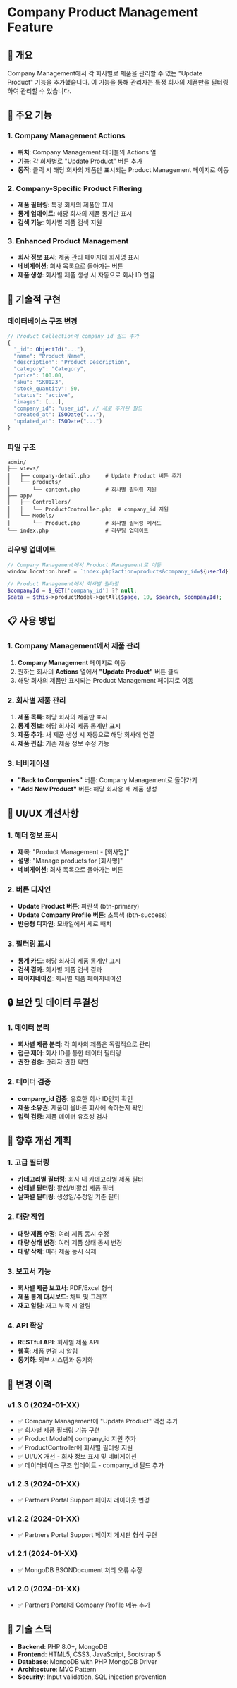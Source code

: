 # Company Product Management Feature

## 🏢 개요

Company Management에서 각 회사별로 제품을 관리할 수 있는 "Update Product" 기능을 추가했습니다. 이 기능을 통해 관리자는 특정 회사의 제품만을 필터링하여 관리할 수 있습니다.

## 🎯 주요 기능

### 1. Company Management Actions
- **위치**: Company Management 테이블의 Actions 열
- **기능**: 각 회사별로 "Update Product" 버튼 추가
- **동작**: 클릭 시 해당 회사의 제품만 표시되는 Product Management 페이지로 이동

### 2. Company-Specific Product Filtering
- **제품 필터링**: 특정 회사의 제품만 표시
- **통계 업데이트**: 해당 회사의 제품 통계만 표시
- **검색 기능**: 회사별 제품 검색 지원

### 3. Enhanced Product Management
- **회사 정보 표시**: 제품 관리 페이지에 회사명 표시
- **네비게이션**: 회사 목록으로 돌아가는 버튼
- **제품 생성**: 회사별 제품 생성 시 자동으로 회사 ID 연결

## 🔧 기술적 구현

### 데이터베이스 구조 변경
```javascript
// Product Collection에 company_id 필드 추가
{
  "_id": ObjectId("..."),
  "name": "Product Name",
  "description": "Product Description",
  "category": "Category",
  "price": 100.00,
  "sku": "SKU123",
  "stock_quantity": 50,
  "status": "active",
  "images": [...],
  "company_id": "user_id", // 새로 추가된 필드
  "created_at": ISODate("..."),
  "updated_at": ISODate("...")
}
```

### 파일 구조
```
admin/
├── views/
│   ├── company-detail.php     # Update Product 버튼 추가
│   └── products/
│       └── content.php        # 회사별 필터링 지원
├── app/
│   ├── Controllers/
│   │   └── ProductController.php  # company_id 지원
│   └── Models/
│       └── Product.php        # 회사별 필터링 메서드
└── index.php                  # 라우팅 업데이트
```

### 라우팅 업데이트
```php
// Company Management에서 Product Management로 이동
window.location.href = `index.php?action=products&company_id=${userId}`;

// Product Management에서 회사별 필터링
$companyId = $_GET['company_id'] ?? null;
$data = $this->productModel->getAll($page, 10, $search, $companyId);
```

## 📋 사용 방법

### 1. Company Management에서 제품 관리
1. **Company Management** 페이지로 이동
2. 원하는 회사의 **Actions** 열에서 **"Update Product"** 버튼 클릭
3. 해당 회사의 제품만 표시되는 Product Management 페이지로 이동

### 2. 회사별 제품 관리
1. **제품 목록**: 해당 회사의 제품만 표시
2. **통계 정보**: 해당 회사의 제품 통계만 표시
3. **제품 추가**: 새 제품 생성 시 자동으로 해당 회사에 연결
4. **제품 편집**: 기존 제품 정보 수정 가능

### 3. 네비게이션
- **"Back to Companies"** 버튼: Company Management로 돌아가기
- **"Add New Product"** 버튼: 해당 회사용 새 제품 생성

## 🎨 UI/UX 개선사항

### 1. 헤더 정보 표시
- **제목**: "Product Management - [회사명]"
- **설명**: "Manage products for [회사명]"
- **네비게이션**: 회사 목록으로 돌아가는 버튼

### 2. 버튼 디자인
- **Update Product 버튼**: 파란색 (btn-primary)
- **Update Company Profile 버튼**: 초록색 (btn-success)
- **반응형 디자인**: 모바일에서 세로 배치

### 3. 필터링 표시
- **통계 카드**: 해당 회사의 제품 통계만 표시
- **검색 결과**: 회사별 제품 검색 결과
- **페이지네이션**: 회사별 제품 페이지네이션

## 🔒 보안 및 데이터 무결성

### 1. 데이터 분리
- **회사별 제품 분리**: 각 회사의 제품은 독립적으로 관리
- **접근 제어**: 회사 ID를 통한 데이터 필터링
- **권한 검증**: 관리자 권한 확인

### 2. 데이터 검증
- **company_id 검증**: 유효한 회사 ID인지 확인
- **제품 소유권**: 제품이 올바른 회사에 속하는지 확인
- **입력 검증**: 제품 데이터 유효성 검사

## 🚀 향후 개선 계획

### 1. 고급 필터링
- **카테고리별 필터링**: 회사 내 카테고리별 제품 필터
- **상태별 필터링**: 활성/비활성 제품 필터
- **날짜별 필터링**: 생성일/수정일 기준 필터

### 2. 대량 작업
- **대량 제품 수정**: 여러 제품 동시 수정
- **대량 상태 변경**: 여러 제품 상태 동시 변경
- **대량 삭제**: 여러 제품 동시 삭제

### 3. 보고서 기능
- **회사별 제품 보고서**: PDF/Excel 형식
- **제품 통계 대시보드**: 차트 및 그래프
- **재고 알림**: 재고 부족 시 알림

### 4. API 확장
- **RESTful API**: 회사별 제품 API
- **웹훅**: 제품 변경 시 알림
- **동기화**: 외부 시스템과 동기화

## 📝 변경 이력

### v1.3.0 (2024-01-XX)
- ✅ Company Management에 "Update Product" 액션 추가
- ✅ 회사별 제품 필터링 기능 구현
- ✅ Product Model에 company_id 지원 추가
- ✅ ProductController에 회사별 필터링 지원
- ✅ UI/UX 개선 - 회사 정보 표시 및 네비게이션
- ✅ 데이터베이스 구조 업데이트 - company_id 필드 추가

### v1.2.3 (2024-01-XX)
- ✅ Partners Portal Support 페이지 레이아웃 변경

### v1.2.2 (2024-01-XX)
- ✅ Partners Portal Support 페이지 게시판 형식 구현

### v1.2.1 (2024-01-XX)
- ✅ MongoDB BSONDocument 처리 오류 수정

### v1.2.0 (2024-01-XX)
- ✅ Partners Portal에 Company Profile 메뉴 추가

## 🔧 기술 스택

- **Backend**: PHP 8.0+, MongoDB
- **Frontend**: HTML5, CSS3, JavaScript, Bootstrap 5
- **Database**: MongoDB with PHP MongoDB Driver
- **Architecture**: MVC Pattern
- **Security**: Input validation, SQL injection prevention